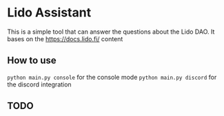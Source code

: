# Lido Assistant

This is a simple tool that can answer the questions about the Lido DAO.
It bases on the https://docs.lido.fi/ content

## How to use
`python main.py console` for the console mode
`python main.py discord` for the discord integration


## TODO
